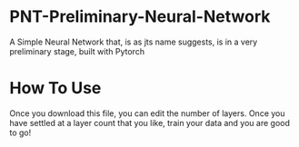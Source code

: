 # PNT-Preliminary-Neural-Network
A Simple Neural Network that, is as jts name suggests, is in a very preliminary stage, built with Pytorch

# How To Use 
Once you download this file, you can edit the number of layers. Once you have settled at a layer count that you like, train your data and you are good to go!
